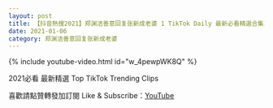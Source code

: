 ```yaml
---
layout: post
title: 【抖音熱搜2021】郑渊洁善意回复张新成老婆 1 TikTok Daily 最新必看精選合集2021 01 06
date: 2021-01-06
category: 郑渊洁善意回复张新成老婆
---
```


{% include youtube-video.html id="w_4pewpWK8Q" %}

2021必看 最新精選 Top TikTok Trending Clips

喜歡請點贊轉發加訂閱 Like & Subscribe：[YouTube](https://www.youtube.com/channel/UCAoR7VcanIPd04uEq_GIylA/videos)

